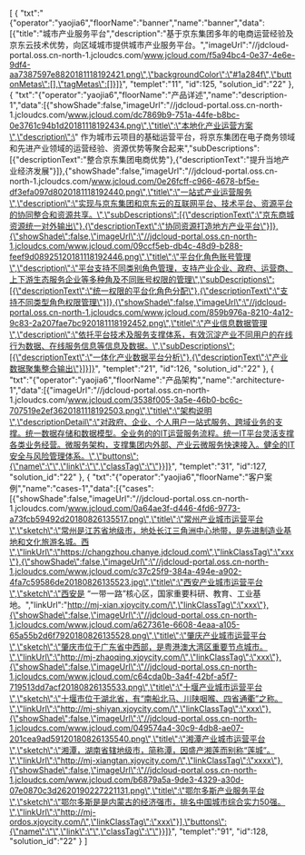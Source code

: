 [
	{
		"txt":"{\"operator\":\"yaojia6\",\"floorName\":\"banner\",\"name\":\"banner\",\"data\":[{\"title\":\"城市产业服务平台\",\"description\":\"基于京东集团多年的电商运营经验及京东云技术优势，向区域城市提供城市产业服务平台。\",\"imageUrl\":\"//jdcloud-portal.oss.cn-north-1.jcloudcs.com/www.jcloud.com/f5a94bc4-0e37-4e6e-9df4-aa7387597e8820181118192421.png\",\"backgroundColor\":\"#1a284f\",\"buttonMetas\":[],\"tagMetas\":[]}]}",
		"templet":"11",
		"id":125,
		"solution_id":"22"
	},
	{
		"txt":"{\"operator\":\"yaojia6\",\"floorName\":\"产品详述\",\"name\":\"description-1\",\"data\":[{\"showShade\":false,\"imageUrl\":\"//jdcloud-portal.oss.cn-north-1.jcloudcs.com/www.jcloud.com/dc7869b9-751a-44fe-b8bc-0e3761c94b1d20181118192434.png\",\"title\":\"本地化产业运营方案\",\"description\":\" 作为城市云项目的基础运营平台，将京东集团在电子商务领域和先进产业领域的运营经验、资源优势等聚合起来\",\"subDescriptions\":[{\"descriptionText\":\"整合京东集团电商优势\"},{\"descriptionText\":\"提升当地产业经济发展\"}]},{\"showShade\":false,\"imageUrl\":\"//jdcloud-portal.oss.cn-north-1.jcloudcs.com/www.jcloud.com/0e26fcff-c966-4678-bf5e-df3efa097d8020181118192440.png\",\"title\":\"一站式产业运营服务\",\"description\":\"实现与京东集团和京东云的互联网平台、技术平台、资源平台的协同整合和资源共享。\",\"subDescriptions\":[{\"descriptionText\":\"京东商城资源统一对外输出\"},{\"descriptionText\":\"协同资源打造地方产业平台\"}]},{\"showShade\":false,\"imageUrl\":\"//jdcloud-portal.oss.cn-north-1.jcloudcs.com/www.jcloud.com/09ccf5eb-db4c-48d9-b288-feef9d08925120181118192446.png\",\"title\":\"平台化角色账号管理\",\"description\":\"平台支持不同类别角色管理，支持产业企业、政府、运营商、上下游生态服务企业等多种角及不同账号权限的管理\",\"subDescriptions\":[{\"descriptionText\":\"统一权限的平台化角色分配\"},{\"descriptionText\":\"支持不同类型角色权限管理\"}]},{\"showShade\":false,\"imageUrl\":\"//jdcloud-portal.oss.cn-north-1.jcloudcs.com/www.jcloud.com/859b976a-8210-4a12-9c83-2a207fae7bc920181118192452.png\",\"title\":\"产业信息数据管理\",\"description\":\"依托平台技术及服务支撑体系，有效沉淀产业不同用户的在线行为数据、在线服务信息等信息及数据。\",\"subDescriptions\":[{\"descriptionText\":\"一体化产业数据平台分析\"},{\"descriptionText\":\"产业数据聚集整合输出\"}]}]}",
		"templet":"21",
		"id":126,
		"solution_id":"22"
	},
	{
		"txt":"{\"operator\":\"yaojia6\",\"floorName\":\"产品架构\",\"name\":\"architecture-1\",\"data\":[{\"imageUrl\":\"//jdcloud-portal.oss.cn-north-1.jcloudcs.com/www.jcloud.com/3538f005-3a5e-46b0-bc6c-707519e2ef3620181118192503.png\",\"title\":\"架构说明\",\"descriptionDetail\":\"对政府、企业、个人用户一站式服务、跨域业务的支撑。统一数据存储和数据模型。全业务的的IT运营服务流程。统一IT平台灵活支撑各类业务经营。微服务架构，支撑集团内外部、产业云微服务快速接入。健全的IT安全与风险管理体系。\",\"buttons\":{\"name\":\"\",\"link\":\"\",\"classTag\":\"\"}}]}",
		"templet":"31",
		"id":127,
		"solution_id":"22"
	},
	{
		"txt":"{\"operator\":\"yaojia6\",\"floorName\":\"客户案例\",\"name\":\"cases-1\",\"data\":[{\"cases\":[{\"showShade\":false,\"imageUrl\":\"//jdcloud-portal.oss.cn-north-1.jcloudcs.com/www.jcloud.com/0a64ae3f-d446-4fd6-9773-a73fcb59492d20180826135517.png\",\"title\":\"常州产业城市运营平台\",\"sketch\":\"常州是江苏省地级市，地处长江三角洲中心地带，是先进制造业基地和文化旅游名城。西\",\"linkUrl\":\"https://changzhou.chanye.jdcloud.com\",\"linkClassTag\":\"xxx\"},{\"showShade\":false,\"imageUrl\":\"//jdcloud-portal.oss.cn-north-1.jcloudcs.com/www.jcloud.com/c37c25f9-384a-494e-a902-4fa7c59586de20180826135523.jpg\",\"title\":\"西安产业城市运营平台\",\"sketch\":\"西安是 “一带一路”核心区，国家重要科研、教育、工业基地。\",\"linkUrl\":\"http://mj-xian.xjoycity.com/\",\"linkClassTag\":\"xxx\"},{\"showShade\":false,\"imageUrl\":\"//jdcloud-portal.oss.cn-north-1.jcloudcs.com/www.jcloud.com/a627361e-6608-4eaa-a105-65a55b2d6f7920180826135528.png\",\"title\":\"肇庆产业城市运营平台\",\"sketch\":\"肇庆市位于广东省中西部，是粤港澳大湾区重要节点城市。\",\"linkUrl\":\"http://mj-zhaoqing.xjoycity.com/\",\"linkClassTag\":\"xxx\"},{\"showShade\":false,\"imageUrl\":\"//jdcloud-portal.oss.cn-north-1.jcloudcs.com/www.jcloud.com/c64cda0b-3a4f-42bf-a5f7-719513dd7acf20180826135533.png\",\"title\":\"十堰产业城市运营平台\",\"sketch\":\"十堰市位于湖北省，有“南船北马、川陕咽喉、四省通衢”之称。\",\"linkUrl\":\"http://mj-shiyan.xjoycity.com/\",\"linkClassTag\":\"xxx\"},{\"showShade\":false,\"imageUrl\":\"//jdcloud-portal.oss.cn-north-1.jcloudcs.com/www.jcloud.com/049574a4-30c9-4db8-ae07-201cea9ad59120180826135540.png\",\"title\":\"湘潭产业城市运营平台\",\"sketch\":\"湘潭，湖南省辖地级市，简称潭，因盛产湘莲而别称“莲城”。\",\"linkUrl\":\"http://mj-xiangtan.xjoycity.com/\",\"linkClassTag\":\"xxxx\"},{\"showShade\":false,\"imageUrl\":\"//jdcloud-portal.oss.cn-north-1.jcloudcs.com/www.jcloud.com/b6879a5a-9de3-4329-a30d-07e0870c3d2620190227221131.png\",\"title\":\"鄂尔多斯产业服务平台\",\"sketch\":\"鄂尔多斯是是内蒙古的经济强市，排名中国城市综合实力50强。\",\"linkUrl\":\"http://mj-ordos.xjoycity.com/\",\"linkClassTag\":\"xxx\"}],\"buttons\":{\"name\":\"\",\"link\":\"\",\"classTag\":\"\"}}]}",
		"templet":"91",
		"id":128,
		"solution_id":"22"
	}
]